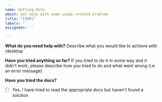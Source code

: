 ```yaml
---
name: Getting Help
about: Get help with some usage related problem
title: "[SUP]"
labels: ''
assignees: ''

---
```


**What do you need help with?**
Describe what you would like to achieve with rdesktop

**Have you tried anything so far?**
If you tried to do it in some way and it didn't work, please describe how you tried to do and what went wrong (i.e. an error message)

**Have you tried the docs?**
- [ ] Yes, I have tried to read the appropriate docs but haven't found a solution

